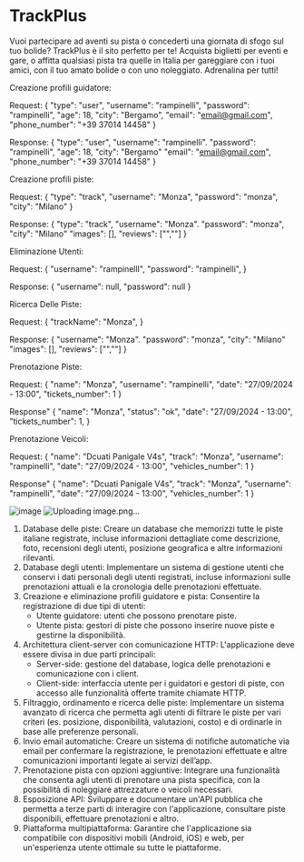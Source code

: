 # TrackPlus
Vuoi partecipare ad aventi su pista o concederti una giornata di sfogo sul tuo bolide? TrackPlus è il sito perfetto per te! Acquista biglietti per eventi e gare, o affitta qualsiasi pista tra quelle in Italia per gareggiare con i tuoi amici, con il tuo amato bolide o con uno noleggiato. Adrenalina per tutti!


Creazione profili guidatore:

Request: {
    "type": "user",
    "username": "rampinelli",
    "password": "rampinelli",
    "age": 18,
    "city": "Bergamo",
    "email": "email@gmail.com",
    "phone_number": "+39 37014 14458"
}

Response: {
  "type": "user",
  "username": "rampinelli".
  "password": "rampinelli",
  "age": 18,
  "city": "Bergamo"
  "email": "email@gmail.com",
  "phone_number": "+39 37014 14458"
}


Creazione profili piste:

Request: {
    "type": "track",
    "username": "Monza",
    "password": "monza",
    "city": "Milano"
}

Response: {
  "type": "track",
  "username": "Monza".
  "password": "monza",
  "city": "Milano"
  "images": [],
  "reviews": ["",""]
}


Eliminazione Utenti:

Request: {
  "username": "rampinellI",
  "password": "rampinelli",
}

Response: {
  "username": null,
  "password": null
}


Ricerca Delle Piste:

Request: {
  "trackName": "Monza",
}

Response: {
  "username": "Monza".
  "password": "monza",
  "city": "Milano"
  "images": [],
  "reviews": ["",""]
}


Prenotazione Piste: 

Request: {
  "name": "Monza",
  "username": "rampinelli",
  "date": "27/09/2024 - 13:00",
  "tickets_number": 1
}

Response" {
  "name": "Monza",
  "status": "ok",
  "date": "27/09/2024 - 13:00",
  "tickets_number": 1,
}


Prenotazione Veicoli: 

Request: {
  "name": "Dcuati Panigale V4s",
  "track": "Monza",
  "username": "rampinelli",
  "date": "27/09/2024 - 13:00",
  "vehicles_number": 1
}

Response" {
  "name": "Dcuati Panigale V4s",
  "track": "Monza",
  "username": "rampinelli",
  "date": "27/09/2024 - 13:00",
  "vehicles_number": 1
}

![image](https://github.com/user-attachments/assets/f3c6665f-f055-4dc8-b938-4f99eb78b888)
![Uploading image.png…]()






1. Database delle piste: Creare un database che memorizzi tutte le piste italiane registrate, incluse informazioni dettagliate come descrizione, foto, recensioni degli utenti, posizione geografica e altre informazioni rilevanti.
2. Database degli utenti: Implementare un sistema di gestione utenti che conservi i dati personali degli utenti registrati, incluse informazioni sulle prenotazioni attuali e la cronologia delle prenotazioni effettuate.
3. Creazione e eliminazione profili guidatore e pista: Consentire la registrazione di due tipi di utenti:
   - Utente guidatore: utenti che possono prenotare piste.
   - Utente pista: gestori di piste che possono inserire nuove piste e gestirne la disponibilità.
4. Architettura client-server con comunicazione HTTP: L'applicazione deve essere divisa in due parti principali:
   - Server-side: gestione del database, logica delle prenotazioni e comunicazione con i client.
   - Client-side: interfaccia utente per i guidatori e gestori di piste, con accesso alle funzionalità offerte tramite chiamate HTTP.
5. Filtraggio, ordinamento e ricerca delle piste: Implementare un sistema avanzato di ricerca che permetta agli utenti di filtrare le piste per vari criteri (es. posizione, disponibilità, valutazioni, costo) e di ordinarle in base alle preferenze personali.
6. Invio email automatiche: Creare un sistema di notifiche automatiche via email per confermare la registrazione, le prenotazioni effettuate e altre comunicazioni importanti legate ai servizi dell’app.
7. Prenotazione pista con opzioni aggiuntive: Integrare una funzionalità che consenta agli utenti di prenotare una pista specifica, con la possibilità di noleggiare attrezzature o veicoli necessari.
8. Esposizione API: Sviluppare e documentare un'API pubblica che permetta a terze parti di interagire con l'applicazione, consultare piste disponibili, effettuare prenotazioni e altro.
9. Piattaforma multipiattaforma: Garantire che l'applicazione sia compatibile con dispositivi mobili (Android, iOS) e web, per un'esperienza utente ottimale su tutte le piattaforme.
